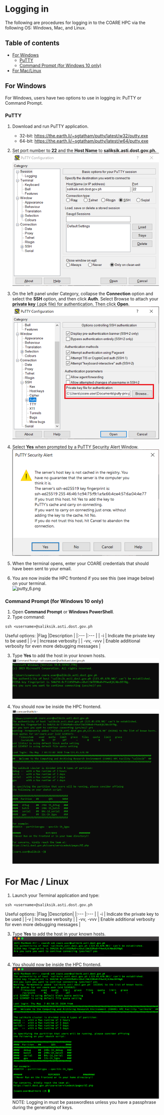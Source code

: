 # **Logging in**

The following are procedures for logging in to the COARE HPC via the following OS: Windows, Mac, and Linux.

## **Table of contents**

- [For Windows](#for-windows)
  - [PuTTY](#putty)
  - [Command Prompt (for Windows 10 only)](#command-prompt-for-windows-10-only)
- [For Mac/Linux](#for-mac--linux)

## **For Windows**

For Windows, users have two options to use in logging in: PuTTY or Command Prompt.

### **PuTTY**

1. Download and run PuTTY application.

   - 32-bit: https://the.earth.li/~sgtatham/putty/latest/w32/putty.exe
   - 64-bit: https://the.earth.li/~sgtatham/putty/latest/w64/putty.exe

2. Set port number to **22** and the **Host Name** to **saliksik.asti.dost.gov.ph.**  
   ![putty_2.png](/images%20for%20exercise/Part-1/putty_2.png)

3. On the left panel under Category, collapse the **Connection** option and select the **SSH** option, and then click **Auth**. Select Browse to attach your **private key** (.ppk file) for authentication. Then click **Open**.  
   ![putty_3.png](/images%20for%20exercise/Part-1/putty_3.png)

4. Select **Yes** when prompted by a PuTTY Security Alert Window.  
   ![putty_4.png](/images%20for%20exercise/Part-1/putty_4.png)

5. When the terminal opens, enter your COARE credentials that should have been sent to your email.

6. You are now inside the HPC frontend if you see this (see image below) on your terminal.  
   ![putty_6.png](/images%20for%20exercise/Part-1/putty_6.png)

### **Command Prompt (for Windows 10 only)**

1. Open **Command Prompt** or **Windows PowerShell**.
2. Type command:

```
ssh <username>@saliksik.asti.dost.gov.ph
```

Useful options:
|Flag |Description |
|:--- |:--- |
| -i <private-keys> | Indicate the private key to be used |
|-v | Increase verbosity |
| -vv, -vvv | Enable additional verbosity for even more debugging messages |

3. Type **Yes** to add the host in your known hosts.  
   ![cmd_3.png](/images%20for%20exercise/Part-1/cmd_3.png)

4. You should now be inside the HPC frontend.  
   ![cmd_4.png](/images%20for%20exercise/Part-1/cmd_4.png)

# **For Mac / Linux**

1. Launch your Terminal application and type:

```
ssh <username>@saliksik.asti.dost.gov.ph
```

Useful options:
|Flag |Description|
|:--- |:--- |
| -i <private-keys> | Indicate the private key to be used |
|-v | Increase verbosity |
| -vv, -vvv | Enable additional verbosity for even more debugging messages |

3. Type **Yes** to add the host in your known hosts.  
   ![mac-linux_2.png](/images%20for%20exercise/Part-1/mac-linux_2.png)

4. You should now be inside the HPC frontend.  
    ![mac-linux_3.png](/images%20for%20exercise/Part-1/mac-linux_3.png)  
   NOTE: Logging in must be passwordless unless you have a passphrase during the generating of keys.
